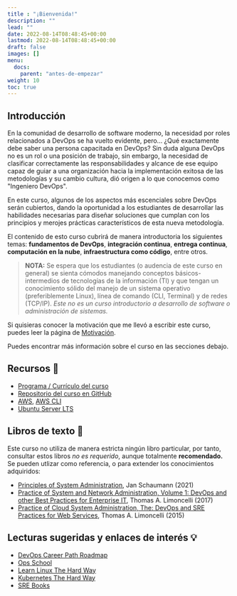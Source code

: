```yaml
---
title : "¡Bienvenida!"
description: ""
lead: ""
date: 2022-08-14T08:48:45+00:00
lastmod: 2022-08-14T08:48:45+00:00
draft: false
images: []
menu:
  docs:
    parent: "antes-de-empezar"
weight: 10
toc: true
---
```

<!-- markdownlint-disable MD036 MD026 -->

## Introducción

En la comunidad de desarrollo de software moderno, la necesidad por roles relacionados a DevOps se ha vuelto evidente, pero... ¿Qué exactamente debe saber una persona capacitada en DevOps? Sin duda alguna DevOps no es un rol o una posición de trabajo, sin embargo, la necesidad de clasificar correctamente las responsabilidades y alcance de ese equipo capaz de guiar a una organización hacia la implementación exitosa de las metodologías y su cambio cultura, dió origen a lo que conocemos como "Ingeniero DevOps".

En este curso, algunos de los aspectos más escenciales sobre DevOps serán cubiertos, dando la oportunidad a los estudiantes de desarrollar las habilidades necesarias para diseñar soluciones que cumplan con los principios y merojes prácticas característicos de esta nueva metodología.

El contenido de esto curso cubrirá de manera introductoria los siguientes temas: **fundamentos de DevOps**, **integración continua**, **entrega continua**, **computación en la nube**, **infraestructura como código**, entre otros.

> **NOTA:** Se espera que los estudiantes (o audencia de este curso en general) se sienta cómodos manejando conceptos básicos-intermedios de tecnologías de la información (TI) y que tengan un conocimiento sólido del manejo de un sistema operativo (preferiblemente Linux), línea de comando (CLI, Terminal) y de redes (TCP/IP). *Este no es un curso introductorio a desarrollo de software o administración de sistemas.*

Si quisieras conocer la motivación que me llevó a escribir este curso, puedes leer la página de [Motivación].

Puedes encontrar más información sobre el curso en las secciones debajo.

## Recursos :wrench:

- [Programa / Currículo del curso][Programa]
- [Repositorio del curso en GitHub][Repositorio]
- [AWS], [AWS CLI]
- [Ubuntu Server LTS]

## Libros de texto :notebook:

Este curso no utiliza de manera estricta ningún libro particular, por tanto, consultar estos libros *no es requerido*, aunque totalmente **recomendado.** Se pueden utlizar como referencia, o para extender los conocimientos adquiridos:

- [Principles of System Administration], Jan Schaumann (2021)
- [Practice of System and Network Administration, Volume 1: DevOps and other Best Practices for Enterprise IT][Practice of System and Network Administration], Thomas A. Limoncelli (2017)
- [Practice of Cloud System Administration, The: DevOps and SRE Practices for Web Services][Practice of Cloud System Administration], Thomas A. Limoncelli (2015)

## Lecturas sugeridas y enlaces de interés :bulb:

- [DevOps Career Path Roadmap](https://roadmap.sh/devops)
- [Ops School](https://www.opsschool.org)
- [Learn Linux The Hard Way](https://archive.is/Akjau)
- [Kubernetes The Hard Way](https://github.com/kelseyhightower/kubernetes-the-hard-way)
- [SRE Books](https://sre.google/books)

<!-- Referencias -->

[Motivación]: ../motivacion
[Programa]: ../programa
[Repositorio]: https://github.com/angelmadames/base-de-conocimiento-devops

[AWS]: https://aws.amazon.com
[AWS CLI]: https://aws.amazon.com/cli
[Ubuntu Server LTS]: https://ubuntu.com/download/server

<!-- Libros de texto -->
[Principles of System Administration]: https://www.netmeister.org/book/principles-of-system-administration.pdf
[Practice of System and Network Administration]: https://www.pearson.com/us/higher-education/program/Limoncelli-Practice-of-System-and-Network-Administration-The-Volume-1-Dev-Ops-and-other-Best-Practices-for-Enterprise-IT-3rd-Edition/PGM281808.html
[Practice of Cloud System Administration]: https://www.pearson.com/us/higher-education/program/Limoncelli-Practice-of-Cloud-System-Administration-The-Dev-Ops-and-SRE-Practices-for-Web-Services-Volume-2/PGM65967.html
